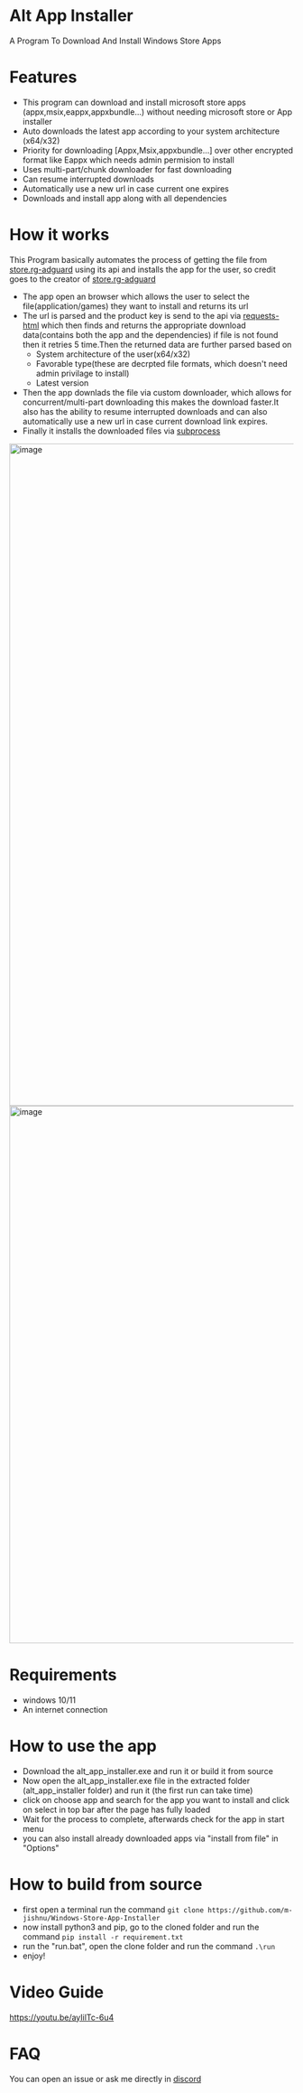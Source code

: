 # Alt App Installer

A Program To  Download And Install Windows Store Apps

# Features

- This program can download and install microsoft store apps (appx,msix,eappx,appxbundle...) without needing microsoft store or App installer
- Auto downloads the latest app according to your system architecture (x64/x32)
- Priority for downloading [Appx,Msix,appxbundle...] over other encrypted format like Eappx which needs admin permision to install
- Uses multi-part/chunk downloader for fast downloading
- Can resume interrupted downloads
- Automatically use a new url in case current one expires
- Downloads and install app along with all dependencies 

# How it works
This Program basically automates the process of getting the file from [store.rg-adguard](https://store.rg-adguard.net/) using its api and installs the app for the user, so credit goes to the creator of [store.rg-adguard](https://store.rg-adguard.net/)

- The app open an browser which allows the user to select the file(application/games) they want to install and returns its url
- The url is parsed and the product key is send to the api via [requests-html](https://pypi.org/project/requests-html/) which then finds and returns the appropriate download data(contains both the app and the dependencies) if file is not found then it retries 5 time.Then the returned data are further parsed based on 
    - System architecture of the user(x64/x32)
    - Favorable type(these are decrpted file formats, which doesn't need admin privilage to install)
    - Latest version
- Then the app downlads the file via custom downloader, which allows for concurrent/multi-part downloading this makes the download faster.It also has the ability to resume interrupted downloads and can also automatically use a new url in case current download link expires.
- Finally it installs the downloaded files via [subprocess](https://docs.python.org/3/library/subprocess.html)

<img width="1173" alt="image" src="https://user-images.githubusercontent.com/83004520/175317632-8199f281-948e-4558-9b4a-0c8bdd2c50ee.png">
<img width="952" alt="image" src="https://user-images.githubusercontent.com/83004520/176722809-dbafa2a0-56c6-4cbc-ba8b-fe964a73e029.png">


# Requirements
- windows 10/11
- An internet connection

# How to use the app
- Download the alt_app_installer.exe and run it or build it from source
- Now open the alt_app_installer.exe file in the extracted folder (alt_app_installer folder) and run it (the first run can take time)
- click on choose app and search for the app you want to install and click on select in top bar after the page has fully loaded 
- Wait for the process to complete, afterwards check for the app in start menu
- you can also install already downloaded apps via "install from file" in "Options" 

# How to build from source

- first open a terminal run the command `git clone https://github.com/m-jishnu/Windows-Store-App-Installer`
- now install python3 and pip, go to the cloned folder and run the command `pip install -r requirement.txt`
- run the "run.bat", open the clone folder and run the command  `.\run` 
- enjoy!

# Video Guide

https://youtu.be/ayIilTc-6u4

# FAQ

You can open an issue or ask me directly in [discord](https://discord.com/invite/cbuEkpd)

